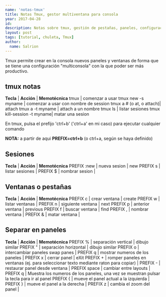 ```yaml
---
name: 'notas-tmux'
title: Notas Tmux, gestor multiventana para consola
year: 2017-04-28
id:
description: Notas sobre tmux, gestión de pestañas, paneles, configuración, atajos de teclados y otras características. Herramienta de productividad para la consola.
layout: post
tags: [tutorial, chuleta, Tmux]
author:
  name: Salrion
---
```


Tmux permite crear en la consola nuevos paneles y ventanas de forma que se tiene una configuración "multiconsola" con la que poder ser más productivo.

## tmux notas

**Tecla** | **Acción** | **Memotécnica**
tmux                       | comenzar a usar
tmux new -s myname         | comenzar a usar con nombre de session
tmux a  #  (o at, o attach)| attach
tmux a -t myname           | attach a un nombre
tmux ls                    | listar sesiones
tmux kill-session -t myname| matar una sesion

En tmux, pulsa el prefijo 'ctrl+b' ('ctrl+a' en mi caso) para ejecutar cualquier comando

**NOTA:** a partir de aqui **PREFIX=ctrl+b** (o ctrl+a, según se haya definido)

## Sesiones

**Tecla** | **Acción** | **Memotécnica**
 PREFIX  :new | nueva sesion    | new
 PREFIX  s    | listar sesiones |
 PREFIX  $    | nombrar sesion  |

## Ventanas o pestañas

**Tecla** | **Acción** | **Memotécnica**
 PREFIX    c | crear ventana     | create
 PREFIX    w | listar ventanas   |
 PREFIX    n | siguiente ventana | next
 PREFIX    p | anterior ventana  | previous
 PREFIX    f | buscar ventana    | find
 PREFIX    , | nombrar ventana   |
 PREFIX    & | matar ventana     |

## Separar en paneles

**Tecla** | **Acción** | **Memotécnica**
 PREFIX   %     | separación vertical             | dibujo similar
 PREFIX   \"    | separación horizontal           | dibujo similar
 PREFIX   o     | intercambiar paneles swap panes |
 PREFIX   q     | mostrar numeros de los paneles  |
 PREFIX   x     | cerrar panel                    | eXit
 PREFIX   \+    | romper paneles en ventanas (ej. para seleccionar texto mediante raton para copiar) |
 PREFIX   \-    | restaurar panel desde ventana   |
 PREFIX   space | cambiar entre layouts           |
 PREFIX   q     | Muestra los numeros de los paneles, una vez se muestran pulsar la tecla para ir al panel
 PREFIX   {     | mueve el panel actual a la izquierda |
 PREFIX   }     | mueve el panel a la derecha     |
 PREFIX   z     | cambia el zoom del panel        |